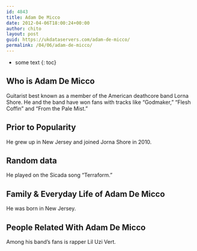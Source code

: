 ```yaml
---
id: 4843
title: Adam De Micco
date: 2012-04-06T18:00:24+00:00
author: chito
layout: post
guid: https://ukdataservers.com/adam-de-micco/
permalink: /04/06/adam-de-micco/
---
```


* some text
{: toc}
          
          
## Who is  Adam De Micco
                  
                  
                  
Guitarist best known as a member of the American deathcore band Lorna Shore. He and the band have won fans with tracks like &#8220;Godmaker,&#8221; &#8220;Flesh Coffin&#8221; and &#8220;From the Pale Mist.&#8221; 
                  
                
                
                
## Prior to Popularity 
                  
                  
                  
He grew up in New Jersey and joined Jorna Shore in 2010.
                  
                
                
                
## Random data 
                  
                  
                  
He played on the Sicada song &#8220;Terraform.&#8221; 
                  
                
                
                
## Family & Everyday Life of Adam De Micco
                  
                  
                  
He was born in New Jersey. 
                  
                
                
                
## People Related With  Adam De Micco
                  
                  
                  
Among his band&#8217;s fans is rapper Lil Uzi Vert.
                  
                
              
            
          
          
          
    
    
  
